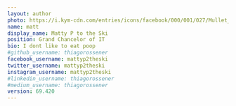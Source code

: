 ```yaml
---
layout: author
photo: https://i.kym-cdn.com/entries/icons/facebook/000/001/027/Mullet_man.jpg
name: matt
display_name: Matty P to the Ski
position: Grand Chancelor of IT
bio: I dont like to eat poop
#github_username: thiagorossener
facebook_username: mattyp2theski
twitter_username: mattyp2theski
instagram_username: mattyp2theski
#linkedin_username: thiagorossener
#medium_username: thiagorossener
version: 69.420
---
```


